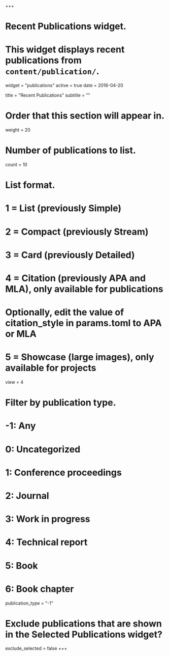 +++
# Recent Publications widget.
# This widget displays recent publications from `content/publication/`.
widget = "publications"
active = true
date = 2016-04-20

title = "Recent Publications"
subtitle = ""

# Order that this section will appear in.
weight = 20

# Number of publications to list.
count = 10

# List format.
# 1 = List (previously Simple)
# 2 = Compact (previously Stream)
# 3 = Card (previously Detailed)
# 4 = Citation (previously APA and MLA), only available for publications
# Optionally, edit the value of citation_style in params.toml to APA or MLA
# 5 = Showcase (large images), only available for projects
view = 4

# Filter by publication type.
# -1: Any
#  0: Uncategorized
#  1: Conference proceedings
#  2: Journal
#  3: Work in progress
#  4: Technical report
#  5: Book
#  6: Book chapter
publication_type = "-1"

# Exclude publications that are shown in the Selected Publications widget?
exclude_selected = false
+++

